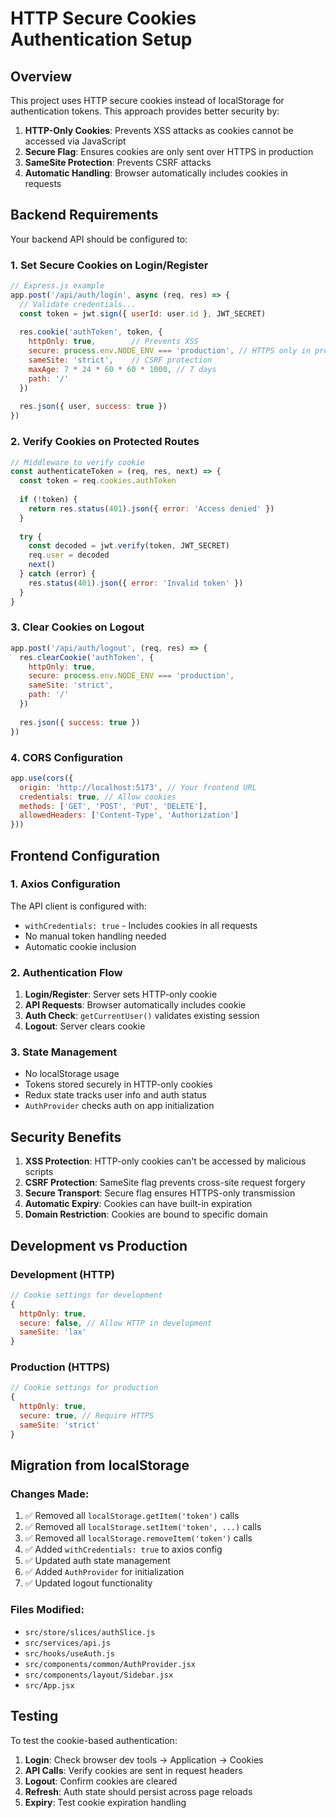 # HTTP Secure Cookies Authentication Setup

## Overview
This project uses HTTP secure cookies instead of localStorage for authentication tokens. This approach provides better security by:

1. **HTTP-Only Cookies**: Prevents XSS attacks as cookies cannot be accessed via JavaScript
2. **Secure Flag**: Ensures cookies are only sent over HTTPS in production
3. **SameSite Protection**: Prevents CSRF attacks
4. **Automatic Handling**: Browser automatically includes cookies in requests

## Backend Requirements

Your backend API should be configured to:

### 1. Set Secure Cookies on Login/Register
```javascript
// Express.js example
app.post('/api/auth/login', async (req, res) => {
  // Validate credentials...
  const token = jwt.sign({ userId: user.id }, JWT_SECRET)
  
  res.cookie('authToken', token, {
    httpOnly: true,        // Prevents XSS
    secure: process.env.NODE_ENV === 'production', // HTTPS only in production
    sameSite: 'strict',    // CSRF protection
    maxAge: 7 * 24 * 60 * 60 * 1000, // 7 days
    path: '/'
  })
  
  res.json({ user, success: true })
})
```

### 2. Verify Cookies on Protected Routes
```javascript
// Middleware to verify cookie
const authenticateToken = (req, res, next) => {
  const token = req.cookies.authToken
  
  if (!token) {
    return res.status(401).json({ error: 'Access denied' })
  }
  
  try {
    const decoded = jwt.verify(token, JWT_SECRET)
    req.user = decoded
    next()
  } catch (error) {
    res.status(401).json({ error: 'Invalid token' })
  }
}
```

### 3. Clear Cookies on Logout
```javascript
app.post('/api/auth/logout', (req, res) => {
  res.clearCookie('authToken', {
    httpOnly: true,
    secure: process.env.NODE_ENV === 'production',
    sameSite: 'strict',
    path: '/'
  })
  
  res.json({ success: true })
})
```

### 4. CORS Configuration
```javascript
app.use(cors({
  origin: 'http://localhost:5173', // Your frontend URL
  credentials: true, // Allow cookies
  methods: ['GET', 'POST', 'PUT', 'DELETE'],
  allowedHeaders: ['Content-Type', 'Authorization']
}))
```

## Frontend Configuration

### 1. Axios Configuration
The API client is configured with:
- `withCredentials: true` - Includes cookies in all requests
- No manual token handling needed
- Automatic cookie inclusion

### 2. Authentication Flow
1. **Login/Register**: Server sets HTTP-only cookie
2. **API Requests**: Browser automatically includes cookie
3. **Auth Check**: `getCurrentUser()` validates existing session
4. **Logout**: Server clears cookie

### 3. State Management
- No localStorage usage
- Tokens stored securely in HTTP-only cookies
- Redux state tracks user info and auth status
- `AuthProvider` checks auth on app initialization

## Security Benefits

1. **XSS Protection**: HTTP-only cookies can't be accessed by malicious scripts
2. **CSRF Protection**: SameSite flag prevents cross-site request forgery
3. **Secure Transport**: Secure flag ensures HTTPS-only transmission
4. **Automatic Expiry**: Cookies can have built-in expiration
5. **Domain Restriction**: Cookies are bound to specific domain

## Development vs Production

### Development (HTTP)
```javascript
// Cookie settings for development
{
  httpOnly: true,
  secure: false, // Allow HTTP in development
  sameSite: 'lax'
}
```

### Production (HTTPS)
```javascript
// Cookie settings for production
{
  httpOnly: true,
  secure: true, // Require HTTPS
  sameSite: 'strict'
}
```

## Migration from localStorage

### Changes Made:
1. ✅ Removed all `localStorage.getItem('token')` calls
2. ✅ Removed all `localStorage.setItem('token', ...)` calls  
3. ✅ Removed all `localStorage.removeItem('token')` calls
4. ✅ Added `withCredentials: true` to axios config
5. ✅ Updated auth state management
6. ✅ Added `AuthProvider` for initialization
7. ✅ Updated logout functionality

### Files Modified:
- `src/store/slices/authSlice.js`
- `src/services/api.js`
- `src/hooks/useAuth.js`
- `src/components/common/AuthProvider.jsx`
- `src/components/layout/Sidebar.jsx`
- `src/App.jsx`

## Testing

To test the cookie-based authentication:

1. **Login**: Check browser dev tools → Application → Cookies
2. **API Calls**: Verify cookies are sent in request headers
3. **Logout**: Confirm cookies are cleared
4. **Refresh**: Auth state should persist across page reloads
5. **Expiry**: Test cookie expiration handling
